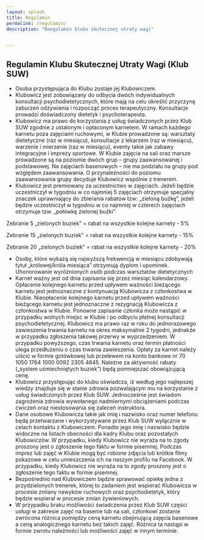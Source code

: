 ```yaml
---
layout: splash
title: Regulamin
permalink: /regulamin/
description: "Reegulamin klubu skutecznej utraty wagi"


---
```



## Regulamin Klubu Skutecznej Utraty Wagi (Klub SUW)

- Osoba przystępująca do Klubu zostaje jej Klubowiczem.
- Klubowicz jest zobowiązany do odbycia dwóch indywidualnych konsultacji psychodietetycznych, które mają na celu określić przyczynę zaburzeń odżywiania i rozpocząć proces terapeutyczny. Konsultacje prowadzi doświadczony dietetyk i psychoterapeuta. 
- Klubowicz ma prawo do korzystania z usług świadczonych przez Klub SUW zgodnie z ustalonym i opłaconym karnetem. W ramach każdego karnetu poza zajęciami ruchowymi, w Klubie prowadzone są: warsztaty dietetyczne (raz w miesiącu), konsultacje z lekarzem (raz w miesiącu), warzenie i mierzenie (raz w miesiącu), eventy takie jak zabawy integracyjne i imprezy sportowe. W Klubie zajęcia na sali oraz marsze prowadzone są na poziomie dwóch grup – grupy zaawansowanej i podstawowej. Na zajęciach basenowych – nie ma podziału na grupy pod względem zaawansowania. O przynależności do poziomu zaawansowania grupy decyduje Klubowicz wspólnie z trenerem.
- Klubowicz jest premiowany za uczestnictwo w zajęciach. Jeżeli będzie uczestniczył w tygodniu w co najmniej 5 zajęciach otrzymuje specjalny znaczek uprawniający do zbierania rabatów tzw: „zieloną buźkę”, jeżeli będzie uczestniczył w tygodniu w co najmniej w czterech zajęciach otrzymuje tzw. „połówkę zielonej buźki”

Zebranie 5 „zielonych buziek” = rabat na wszystkie kolejne karnety - 5%

Zebranie 15 „zielonych buziek” = rabat na wszystkie kolejne karnety - 15%

Zebranie 20 „zielonych buziek” = rabat na wszystkie kolejne karnety - 20%
- Osoby, które wykażą się najwyższą frekwencją w miesiącu zdobywają tytuł „królowej/króla miesiąca” otrzymują dyplom i upominek. Uhonorowanie wyróżnionych osób podczas warsztatów dietetycznych
- Karnet ważny jest od dnia zapisania się przez miesiąc kalendarzowy. Opłacenie kolejnego karnetu przed upływem ważności bieżącego karnetu jest jednoznaczne z kontynuacją Klubowicza z członkostwa w Klubie. Nieopłacenie kolejnego karnetu przed upływem ważności bieżącego karnetu jest jednoznaczne z rezygnacją Klubowicza z członkostwa w Klubie. Ponowne zapisanie członka może nastąpić w przypadku wolnych miejsc w Klubie i po odbyciu płatnej konsultacji psychodietetycznej. Klubowicz ma prawo raz w roku do jednorazowego zawieszenia trwania karnetu na okres maksymalnie 2 tygodni, jednakże w przypadku zgłoszenia takowej przerwy w wyprzedzeniem. W przypadku powyższego, czas trwania karnetu oraz termin płatności ulega przedłużeniu o czas trwania zawieszenia. Opłaty za karnet należy uiścić w formie gotówkowej lub przelewem na konto bankowe nr 70 1050 1764 1000 0092 2305 4645. Należne za aktywność rabaty („system uśmiechniętych buziek”) będą pomniejszać obowiązującą cenę.
- Klubowicz przystępując do klubu oświadcza, iż według jego najlepszej wiedzy znajduje się w stanie zdrowia pozwalającym mu na korzystanie z usług świadczonych przez Klub SUW. Jednocześnie jest świadom zagrożenia zdrowia wywołanego nadmiernymi obciążeniami podczas ćwiczeń oraz niestosowania się zaleceń instruktora.
- Dane osobowe Klubowicza takie jak imię i nazwisko oraz numer telefonu będą przetwarzane i wykorzystywane przez Klub SUW wyłącznie w celach kontaktu z Klubowiczem. Ponadto jego imię i nazwisko będzie widoczne na listach obecności dla kadry Klubu oraz pozostałych Klubowiczów. W przypadku, kiedy Klubowicz nie wyraża na to zgody proszony jest o zgłoszenie tego faktu w formie pisemnej. Podczas imprez lub zajęć w Klubie mogą być robione zdjęcia lub krótkie filmy pokazowe w celu umieszczenia ich na naszym profilu na Facebook. W przypadku, kiedy Klubowicz nie wyraża na to zgody proszony jest o zgłoszenie tego faktu w formie pisemnej.
- Bezpośrednio nad Klubowiczem będzie sprawować opiekę jedna z przydzielonych trenerek, której to zadaniem jest wspierać Klubowicza w procesie zmiany nawyków ruchowych oraz psychodietetyk, który będzie wspierał w procesie zmian żywieniowych.
- W przypadku braku możliwości świadczenia przez Klub SUW części usługi w zakresie zajęć na basenie lub na sali, członkowi zostanie zwrócona różnica pomiędzy ceną karnetu obejmującą zajęcia basenowe a ceną analogicznego karnetu bez takich zajęć. Różnica ta nastąpi w formie zwrotu należności lub możliwości zajęć w innym terminie.
